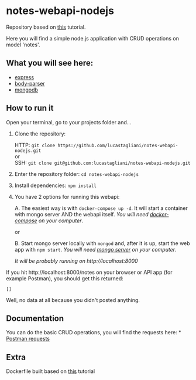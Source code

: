 # notes-webapi-nodejs

Repository based on [this](https://www.freecodecamp.org/news/building-a-simple-node-js-api-in-under-30-minutes-a07ea9e390d2/) tutorial.

Here you will find a simple node.js application with CRUD operations on model 'notes'.

## What you will see here: 

* [express](https://www.npmjs.com/package/mongodb)
* [body-parser](https://www.npmjs.com/package/body-parser)
* [mongodb](https://www.npmjs.com/package/mongodb)

## How to run it

Open your terminal, go to your projects folder and...

1. Clone the repository: 

    HTTP: `git clone https://github.com/lucastagliani/notes-webapi-nodejs.git`  
    or  
    SSH: `git clone git@github.com:lucastagliani/notes-webapi-nodejs.git`  

2. Enter the repository folder: `cd notes-webapi-nodejs`

3. Install dependencies: `npm install`

4. You have 2 options for running this webapi:

    A. The easiest way is with `docker-compose up -d`. It will start a container with mongo server AND the webapi itself. _You will need [docker-compose](https://docs.docker.com/compose/) on your computer_. 

    or

    B. Start mongo server locally with `mongod` and, after it is up, start the web app with `npm start`. _You will need [mongo server](https://www.mongodb.com/download-center/community) on your computer_.

    _It will be probably running on http://localhost:8000_

    <!-- TODO: ![Image](how-to-run-it.png "How to run it") -->

If you hit http://localhost:8000/notes on your browser or API app (for example Postman), you should get this returned: 

`[]`

Well, no data at all because you didn't posted anything.

## Documentation

You can do the basic CRUD operations, you will find the requests here: * [Postman requests](https://www.getpostman.com/collections/c1854f5ad0a1568e0d5c)
<!-- TODO: Add API documentation -->

## Extra

Dockerfile built based on [this](https://nodejs.org/de/docs/guides/nodejs-docker-webapp/) tutorial




